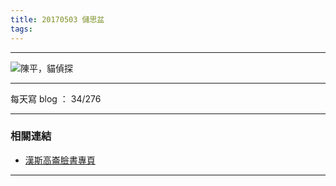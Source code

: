 ```yaml
---
title: 20170503 儲思盆
tags:
---
```

---

![陳平，貓偵探](https://c1.staticflickr.com/5/4181/34430475466_5f0cdd3cd5.jpg)

---

每天寫 blog ： 34/276

---

### 相關連結

- [漢斯高崙臉書專頁](https://www.facebook.com/hanscholem/)

---
